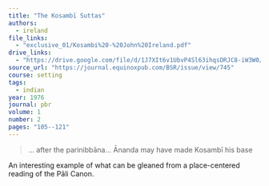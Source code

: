 ```yaml
---
title: "The Kosambī Suttas"
authors:
  - ireland
file_links:
  - "exclusive_01/Kosambi%20-%20John%20Ireland.pdf"
drive_links:
  - "https://drive.google.com/file/d/1J7XIt6v1UbvP4Sl63ihqsDRJC8-iW3W0/view?usp=drivesdk"
source_url: "https://journal.equinoxpub.com/BSR/issue/view/745"
course: setting
tags:
  - indian
year: 1976
journal: pbr
volume: 1
number: 2
pages: "105--121"
---
```


> … after the parinibbāna... Ānanda may have made Kosambī his base

An interesting example of what can be gleaned from a place-centered reading of the Pāli Canon.
